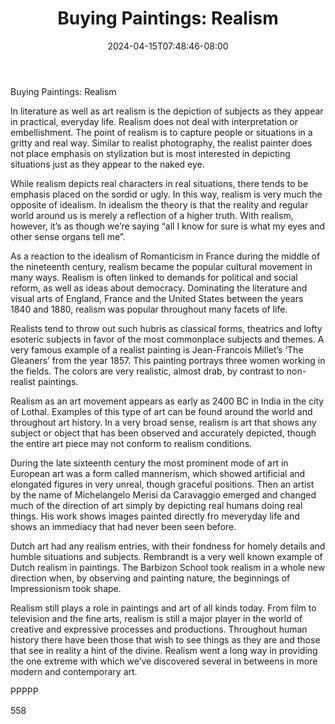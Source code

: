 ﻿---
title: "Buying Paintings: Realism"
date: 2024-04-15T07:48:46-08:00
description: "Buying Paintings Tips for Web Success"
featured_image: "/images/Buying Paintings.jpg"
tags: ["Buying Paintings"]
---

Buying Paintings: Realism

In literature as well as art realism is the depiction of subjects as they appear in practical, everyday life. Realism does not deal with interpretation or embellishment. The point of realism is to capture people or situations in a gritty and real way. Similar to realist photography, the realist painter does not place emphasis on stylization but is most interested in depicting situations just as they appear to the naked eye.

While realism depicts real characters in real situations, there tends to be emphasis placed on the sordid or ugly. In this way, realism is very much the opposite of idealism. In idealism the theory is that the reality and regular world around us is merely a reflection of a higher truth. With realism, however, it’s as though we’re saying “all I know for sure is what my eyes and other sense organs tell me”.

As a reaction to the idealism of Romanticism in France during the middle of the nineteenth century, realism became the popular cultural movement in many ways. Realism is often linked to demands for political and social reform, as well as ideas about democracy. Dominating the literature and visual arts of England, France and the United States between the years 1840 and 1880, realism was popular throughout many facets of life.

Realists tend to throw out such hubris as classical forms, theatrics and lofty esoteric subjects in favor of the most commonplace subjects and themes. A very famous example of a realist painting is Jean-Francois Millet’s ‘The Gleaners’ from the year 1857. This painting portrays three women working in the fields. The colors are very realistic, almost drab, by contrast to non-realist paintings.

Realism as an art movement appears as early as 2400 BC in India in the city of Lothal. Examples of this type of art can be found around the world and throughout art history. In a very broad sense, realism is art that shows any subject or object that has been observed and accurately depicted, though the entire art piece may not conform to realism conditions.

During the late sixteenth century the most prominent mode of art in European art was a form called mannerism, which showed artificial and elongated figures in very unreal, though graceful positions. Then an artist by the name of Michelangelo Merisi da Caravaggio emerged and changed much of the direction of art simply by depicting real humans doing real things. His work shows images painted directly fro meveryday life and shows an immediacy that had never been seen before.

Dutch art had any realism entries, with their fondness for homely details and humble situations and subjects. Rembrandt is a very well known example of Dutch realism in paintings. The Barbizon School took realism in a whole new direction when, by observing and painting nature, the beginnings of Impressionism took shape.

Realism still plays a role in paintings and art of all kinds today. From film to television and the fine arts, realism is still a major player in the world of creative and expressive processes and productions. Throughout human history there have been those that wish to see things as they are and those that see in reality a hint of the divine. Realism went a long way in providing the one extreme with which we’ve discovered several in betweens in more modern and contemporary art.

PPPPP

558
